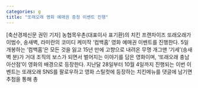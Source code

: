 ```yaml
---
categories: g
title: "또래오래 영화 예매권 증정 이벤트 진행"
---
```

[축산경제신문 권민 기자] 농협목우촌(대표이사 표기환)의 치킨 프랜차이즈 또래오래가 이범수, 송새벽, 라미란의 코미디 케미작 ‘컴백홈’ 영화 예매권 이벤트를 진행한다. 5일 개봉하는 ‘컴백홈’은 모든 것을 잃고 15년 만에 고향으로 내려온 무명 개그맨 ‘기세’(송새벽 분)가 거대 조직의 보스가 되면서 벌어지는 이야기를 담은 영화이며, ‘또래오래 충남아산점’이 영화의 배경으로 등장한다. 지난달 28일부터 10월 4일까지 진행되는 이번 이벤트는 또래오래 SNS를 팔로우하고 영화 스틸컷에 등장하는 치킨메뉴를 댓글에 남기면 추첨을 통해 총